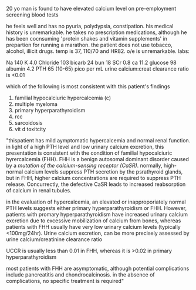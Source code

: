 20 yo man is found to have elevated calcium level on pre-employment screening blood tests 

he feels well and has no pyuria, polydypsia, constipation. his medical history is unremarkable. he takes no prescription medications, although he has been cocnsuming 'protein shakes and vitamin supplements' in prepartion for running a marathon. the patient does not use tobacco, alcohol, illicit drugs. temp is 37, 110/70 and HR82. o/e is unremarkable. labs: 

Na 140 
K 4.0 
Chloride 103 
bicarb 24
bun 18 
SCr 0.8 
ca 11.2
glucose 98
albumin 4.2 
PTH 65 (10-65) pico per mL 
urine calcium:creat clearance ratio is <0.01 

which of the following is most consistent with this patient's findings 

1. familial hypocalciuric hypercalcemia (c)
2. multiple myeloma 
3. primary hyperparathyroidism 
4. rcc 
5. sarcoidosis 
6. vit d toxitcity 

"thispatient has mild aymptomatic hypercalcemia and normal renal function. in light of a high PTH level and low urinary calcium excretion, this presentation is consistent with the condition of familial hypocalciuric hyrercalcemia (FHH). FHH is a benign autosomal dominant disorder caused by a *mutation of the calcium-sensing receptor (CaSR)*. normally, high-normal calcium levels suppress PTH secretion by the psrathyroid glands, but in FHH, higher calcium concentrations are required to suppress PTH release. Concurrectly, the defective CaSR leads to increased reabsorption of calcium in renal tubules. 

in the evaluation of hypercalcemia, an elevated or inapproporiately normal PTH levels suggests either primary hyperparathyroidism or FHH. However, patients with promary hyperparathyroidism have increased urinary calcium excretion due to excessive mobilization of calcium from bones, whereas patients with FHH usually have very low urinary calcium levels (typically <100mg/24hr). Urine calcium excretion, can be more precisely assessed by urine calcium/creatinine clearance ratio

UCCR is usually less than 0.01 in FHH, whereas it is >0.02 in primary hyperparathyroidism 

most patients with FHH are asymptomatic, although potential complications include pancreatitis and chondrocalcinosis. in the absence of complications, no specific treatment is required"
